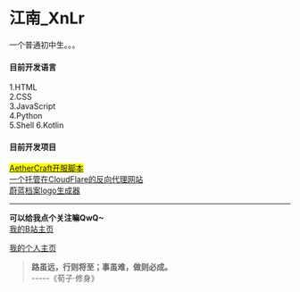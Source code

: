 # 江南_XnLr
一个普通初中生。。。

#### 目前开发语言   
1.HTML   
2.CSS   
3.JavaScript   
4.Python   
5.Shell
6.Kotlin

#### 目前开发项目   
<mark><a href=https://github.com/jiangnan-qwq/aethercraft>AetherCraft开服脚本</a></mark>   
<a href=https://jnxnlr.dpdns.org>一个托管在CloudFlare的反向代理网站</a>   
<a href=https://ba-logo.ct.ws>蔚蓝档案logo生成器</a>

---

**可以给我点个关注嘛QwQ~**   
<a href=https://b23.tv/FDVU07L>我的B站主页</a>

<a href=https://jiangnan-qwq.github.io>我的个人主页</a>

>**路虽远，行则将至；事虽难，做则必成。**   
>-----《荀子·修身》